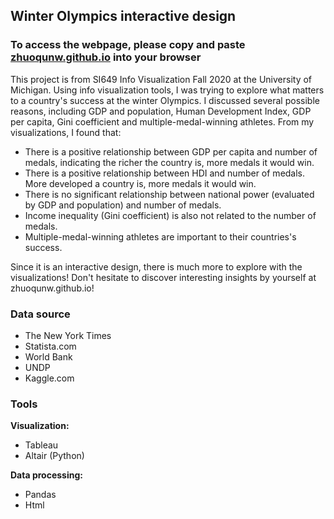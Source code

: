 ## Winter Olympics interactive design
### To access the webpage, please copy and paste [zhuoqunw.github.io](zhuoqunw.github.io) into your browser

This project is from SI649 Info Visualization Fall 2020 at the University of Michigan. Using info visualization tools, I was trying to explore what matters to a country's success at the winter Olympics. I discussed several possible reasons, including GDP and population, Human Development Index, GDP per capita, Gini coefficient and multiple-medal-winning athletes. From my visualizations, I found that:
* There is a positive relationship between GDP per capita and number of medals, indicating the richer the country is, more medals it would win.
* There is a positive relationship between HDI and number of medals. More developed a country is, more medals it would win. 
* There is no significant relationship between national power (evaluated by GDP and population) and number of medals. 
* Income inequality (Gini coefficient) is also not related to the number of medals. 
* Multiple-medal-winning athletes are important to their countries's success. 

Since it is an interactive design, there is much more to explore with the visualizations! Don't hesitate to discover interesting insights by yourself at zhuoqunw.github.io!

### Data source

* The New York Times
* Statista.com
* World Bank
* UNDP
* Kaggle.com

### Tools

**Visualization:**
* Tableau
* Altair (Python)  

**Data processing:**
* Pandas
* Html
